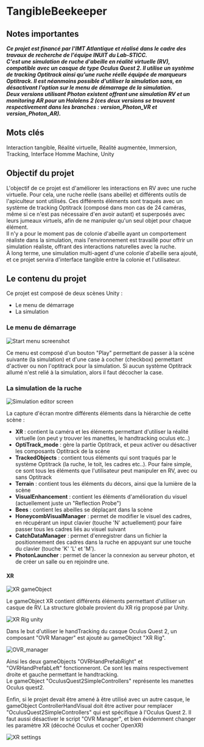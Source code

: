 # TangibleBeekeeper

## Notes importantes
***Ce projet est financé par l'IMT Atlantique et réalisé dans le cadre des travaux de recherche de l'équipe INUIT du Lab-STICC.  
C'est une simulation de ruche d'abeille en réalité virtuelle (RV), compatible avec un casque de type Oculus Quest 2. Il utilise un système de tracking Optitrack ainsi qu'une ruche réelle équipée de marqueurs Optitrack. Il est néanmoins possible d'utiliser la simulation sans, en désactivant l'option sur le menu de démarrage de la simulation.  
Deux versions utilisant Photon existent offrant une simulation RV et un monitoring AR pour un Hololens 2 (ces deux versions se trouvent respectivement dans les branches : version_Photon_VR et version_Photon_AR).***

## Mots clés
Interaction tangible, Réalité virtuelle, Réalité augmentée, Immersion, Tracking, Interface Homme Machine, Unity


## Objectif du projet
L'objectif de ce projet est d'améliorer les interactions en RV avec une ruche virtuelle. Pour cela, une ruche réelle (sans abeille) et différents outils de l'apiculteur sont utilisés. Ces différents éléments sont traqués avec un système de tracking Optitrack (composé dans mon cas de 24 caméras, même si ce n'est pas nécessaire d'en avoir autant) et superposés avec leurs jumeaux virtuels, afin de ne manipuler qu'un seul objet pour chaque élément.  
Il n'y a pour le moment pas de colonie d'abeille ayant un comportement réaliste dans la simulation, mais l'environnement est travaillé pour offrir un simulation réaliste, offrant des interactions naturelles avec la ruche.  
À long terme, une simulation multi-agent d'une colonie d'abeille sera ajouté, et ce projet servira d'interface tangible entre la colonie et l'utilisateur.

## Le contenu du projet

Ce projet est composé de deux scènes Unity :
- Le menu de démarrage
- La simulation

### Le menu de démarrage

![Start menu screenshot](/docs/startMenu.PNG)

Ce menu est composé d'un bouton "Play" permettant de passer à la scène suivante (la simulation) et d'une case à cocher (checkbox) permettant d'activer ou non l'optitrack pour la simulation. Si aucun système Optitrack allumé n'est relié à la simulation, alors il faut décocher la case.

### La simulation de la ruche

![Simulation editor screen](/docs/simulationEditor.PNG)

La capture d'écran montre différents éléments dans la hiérarchie de cette scène :
- **XR** : contient la caméra et les éléments permettant d'utiliser la réalité virtuelle (on peut y trouver les manettes, le handtracking oculus etc..)
- **OptiTrack_mode** : gère la partie Optitrack, et peux activer ou désactiver les composants Optitrack de la scène
- **TrackedObjects** : contient tous éléments qui sont traqués par le système Optitrack (la ruche, le toit, les cadres etc..). Pour faire simple, ce sont tous les éléments que l'utilisateur peut manipuler en RV, avec ou sans Optitrack
- **Terrain** : contient tous les éléments du décors, ainsi que la lumière de la scène
- **VisualEnhancement** : contient les éléments d'amélioration du visuel (actuellement juste un "Reflection Probe")
- **Bees** : contient les abeilles se déplaçant dans la scène
- **HoneycombVisualManager** : permet de modifier le visuel des cadres, en récupérant un input clavier (touche 'N' actuellement) pour faire passer tous les cadres liés au visuel suivant
- **CatchDataManager** : permet d'enregistrer dans un fichier la positionnement des cadres dans la ruche en appuyant sur une touche du clavier (touche 'K' 'L' et 'M').
- **PhotonLauncher** : permet de lancer la connexion au serveur photon, et de créer un salle ou en rejoindre une.

#### XR

![XR gameObject](/docs/go_XR.PNG)

Le gameObject XR contient différents éléments permettant d'utiliser un casque de RV. La structure globale provient du XR rig proposé par Unity.

![XR Rig unity](/docs/go_xr_rig.png)

Dans le but d'utiliser le handTracking du casque Oculus Quest 2, un composant "OVR Manager" est ajouté au gameObject "XR Rig".

![OVR_manager](/docs/OVR_manager_script.PNG)

Ainsi les deux gameObjects "OVRHandPrefabRight" et "OVRHandPrefabLeft" fonctionneront. Ce sont les mains respectivement droite et gauche permettant le handtracking.  
Le gameObject "OculusQuest2SimpleControllers" représente les manettes Oculus quest2. 

Enfin, si le projet devait être amené à être utilisé avec un autre casque, le gameObject ControllerHandVisual doit être activer pour remplacer "OculusQuest2SimpleControllers" qui est spécifique à l'Oculus Quest 2. Il faut aussi désactiver le script "OVR Manager", et bien évidemment changer les paramètre XR (décoché Oculus et cocher OpenXR)

![XR settings](/docs/XR_settings.PNG)
